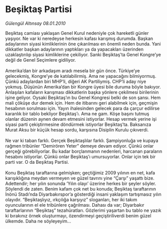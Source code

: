 # Beşiktaş Partisi

*Gülengül Altınsay 08.01.2010*

<div class="taraf_structure_2col_1zq">
<div class="margen_n">



 <p>Beşiktaş camiası yaklaşan Genel Kurul nedeniyle çok hareketli günler yaşıyor. Ne var ki neredeyse herkesin kafası karışmış durumda. Başkan adaylarının siyasi kimliklerinin öne çıkarılması en önemli neden bunda. Yani dikkatler başkan adaylarının yaptıkları ya da yapacakları üzerinden uzaklaştırılıp siyasi kimliklerine çekiliyor. Sanki Beşiktaş’ta Genel Kongre’ye değil de Genel Seçimlere gidiliyor. <br/><br/>Amerika’dan bir arkadaşım aradı mesela bir gün önce. Türkiye’ye gelecekmiş, Kongre’ye de katılabilirmiş. Ama ne yapacağını bilmiyormuş. Çünkü adaylardan biri MHP’li, diğeri AK Partiliymiş. CHP’li aday niye yokmuş. Düşünün Amerika’dan bir Kongre üyesi bile duruma böyle bakıyor. Anlaşılan kafaların karışması dikkatlerin başka yönlere çekilmesi birilerinin işine geliyor. Oysaki Beşiktaş’ın bu Genel Kongresi belki de son şansı. Hem mali çöküşe dur demek için. Hem de itibarını geri alabilmek için, geçmişin hesabının sorulması için. Yayın ihalesinden gelecek para da çarçur edilirse karanlık bir tablo bekliyor Beşiktaş’ı. Ama ne gam. Köşe başını tutmuş olanlar düzenin aynen devam etmesini istiyorlar. Hesap vermek yerine işi siyasi parti çekiştirmesine döndürmek istiyorlar Beşiktaş’ta. Baksanıza Murat Aksu bir küçük hesap sordu, karşısına Disiplin Kurulu çıkıverdi. <br/><br/>Ne var ki taban farklı. Gerçek Beşiktaşlılar farklı. Şampiyonluğa ve kupaya rağmen tribünler “Demirören Yeter” demeye devam ediyor. Çünkü onlar gerçeği görebiliyorlar. Bu kadar borçlanmanın nedenleri, harcanan paraların hesabını istiyorlar. Çünkü onlar Beşiktaş’ı umursuyorlar. Onlar için tek bir parti var. O da Beşiktaş Partisi. <br/><br/>Konu Beşiktaş taraftarına gelmişken; geçtiğimiz 2009 yılının en net, kafa karışıklığına meydan vermeyen ve güzel tavrını yine “Çarşı” yaşattı bize. Adettendir; her yılın sonunda ‘Yılın olayı’ üzerine herkes bir şeyler söyler. Söylendi de zaten. Benim kafam çok net bu konuda; Beşiktaş taraftarının İnönü Stadı’nda Diyarbakırspor’a gösterdiği insani yaklaşım tartışmasız yılın olayıdır. “Beşiktaşlıyız, ırkçılığa karşıyız” sloganları, her iki takım oyuncularının el ele tribünlere çağrılması. Dahası da var; Diyarbakır taraftarlarının “Beşiktaş” tezahüratları. Gözlerimi yaşartan bu tablo ne yazık ki bırakınız örnek oluşturmayı, özendirmeyi geçiştiriliverdi benim güzel ülkemde. Daha ne söyleyeyim...</p>
<br/>
<br/>
<br/>



<br/>


<div id="taraf_not">
</div>

</div>


</div>
